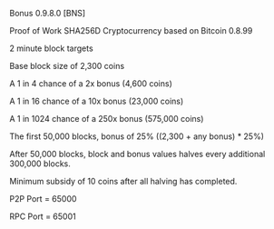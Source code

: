 Bonus 0.9.8.0 [BNS]

Proof of Work SHA256D Cryptocurrency based on Bitcoin 0.8.99

2 minute block targets

Base block size of 2,300 coins

A 1 in 4 chance of a 2x bonus (4,600 coins)

A 1 in 16 chance of a 10x bonus (23,000 coins)

A 1 in 1024 chance of a 250x bonus (575,000 coins)

The first 50,000 blocks, bonus of 25% ((2,300 + any bonus) * 25%)

After 50,000 blocks, block and bonus values halves every additional 300,000 blocks.

Minimum subsidy of 10 coins after all halving has completed.

P2P Port = 65000

RPC Port = 65001
